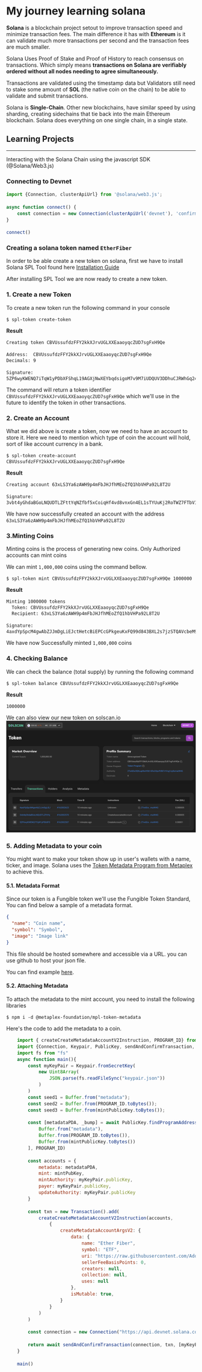 # My journey learning solana

**Solana** is a blockchain project setout to improve transaction speed and minimize transaction fees. The main difference it has with **Ethereum** is it can validate much more transactions per second and the transaction fees are much smaller.

Solana Uses Proof of Stake and Proof of History to reach consensus on transactions. Which simply means **transactions on Solana are verifiably ordered without all nodes needing to agree simultaneously.**

Transactions are validated using the timestamp data but Validators still need to stake some amount of **SOL** (the native coin on the chain) to be able to validate and submit transactions.

Solana is **Single-Chain**. Other new blockchains, have similar speed by using sharding, creating sidechains that tie back into the main Ethereum blockchain. Solana does everything on one single chain, in a single state. 

## Learning Projects
---
Interacting with the Solana Chain
using the javascript SDK (@Solana/Web3.js)

### Connecting to Devnet

```typescript
import {Connection, clusterApiUrl} from '@solana/web3.js';

async function connect() {
    const connection = new Connection(clusterApiUrl('devnet'), 'confirmed);
}

connect()
```
### Creating a solana token named `EtherFiber`
In order to be able create a new token on solana, first we have to install Solana SPL Tool found here [Installation Guide](https://docs.solana.com/cli/install-solana-cli-tools#use-solanas-install-tool)

After installing SPL Tool we are now ready to create a new token.

### **1. Create a new Token**
To create a new token run the following command in your console 
```console
$ spl-token create-token
```
**Result**

``` console            
Creating token CBVUssufdzFFY2kkXJrvUGLXXEaaoyqcZUD7sgFxH9Qe

Address:  CBVUssufdzFFY2kkXJrvUGLXXEaaoyqcZUD7sgFxH9Qe
Decimals: 9

Signature: 5ZP6wyKWENQ7iTqW1yPDbXFShqL19AGXjNwXEYbqdsigoM7v9M7iUDQUV3DDhuCJRWhGq24Tppy3ZKNoXocCJZWw
```
The command will return a token identifier `CBVUssufdzFFY2kkXJrvUGLXXEaaoyqcZUD7sgFxH9Qe` which we'll use in the future to identify the token in other transactions.

### **2. Create an Account**

What we did above is create a token, now we need to have an account to store it. Here we need to mention which type of coin the account will hold, sort of like account currency in a bank.

```console
$ spl-token create-account CBVUssufdzFFY2kkXJrvUGLXXEaaoyqcZUD7sgFxH9Qe
```

**Result**

```console
Creating account 63xLS3Ya6zAWH9p4mFbJHJfhMEoZfQ1hbVHPa92L8T2U

Signature: 3vbt4yGhdaBGoLNQUDTLZFttYqNZfbf5xCoiqHf4vd8vnxGn4EL1sTYUuKj2RoTWZ7FTbV1RGtCdh1eXeJaVx2AX
```

We have now successfully created an account with the address `63xLS3Ya6zAWH9p4mFbJHJfhMEoZfQ1hbVHPa92L8T2U`

### **3.Minting Coins**

Minting coins is the process of generating new coins. Only Authorized accounts can mint coins

We can mint `1,000,000` coins using the command bellow.

```console
$ spl-token mint CBVUssufdzFFY2kkXJrvUGLXXEaaoyqcZUD7sgFxH9Qe 1000000
```

**Result**

```console
Minting 1000000 tokens
  Token: CBVUssufdzFFY2kkXJrvUGLXXEaaoyqcZUD7sgFxH9Qe
  Recipient: 63xLS3Ya6zAWH9p4mFbJHJfhMEoZfQ1hbVHPa92L8T2U

Signature: 4axdYpSpcM4gwAbZJJmDgLiEJctHetcBiEPCcGPkgeuKxFQ99d843BXL2s7jzSTQAVcbeM9sd8FDZGB3krNmpKGb
```

We have now Successfully minted `1,000,000` coins

### **4. Checking Balance**
We can check the balance (total supply) by running the following command

``` command
$ spl-token balance CBVUssufdzFFY2kkXJrvUGLXXEaaoyqcZUD7sgFxH9Qe
```

**Result**
```console
1000000
```

We can also view our new token on solscan.io
 ![picture 4](images/f2d021d56c103f6d6881f2b6b1eaf774aec40e49553edaf95ecedf75261a636b.png)  

### **5. Adding Metadata to your coin**
You might want to make your token show up in user's wallets with a name, ticker, and image. Solana uses the [Token Metadata Program from Metaplex](https://docs.metaplex.com/token-metadata/specification#token-standards) to achieve this. 

#### **5.1. Metadata Format**
Since our token is a Fungible token we'll use the Fungible Token Standard, You can find below a sample of a metadata format.

```json
{
  "name": "Coin name",
  "symbol": "Symbol",
  "image": "Image link"
}
```
This file should be hosted somewhere and accessible via a URL.
you can use github to host your json file. 

You can find example [here](https://raw.githubusercontent.com/AdoniasMulugeta/learning-solana/main/metadata.json).

#### **5.2. Attaching Metadata**
To attach the metadata to the mint account, you need to install the following libraries 
```console
$ npm i -d @metaplex-foundation/mpl-token-metadata
```
Here's the code to add the metadata to a coin.

```javascript
    import { createCreateMetadataAccountV2Instruction, PROGRAM_ID} from '@metaplex-foundation/mpl-token-metadata';
    import {Connection, Keypair, PublicKey, sendAndConfirmTransaction, Transaction} from "@solana/web3.js"
    import fs from "fs"
    async function main(){
        const myKeyPair = Keypair.fromSecretKey(
            new Uint8Array(
                JSON.parse(fs.readFileSync("keypair.json"))
            )
        )
        const seed1 = Buffer.from("metadata");
        const seed2 = Buffer.from(PROGRAM_ID.toBytes());
        const seed3 = Buffer.from(mintPublicKey.toBytes());

        const [metadataPDA, _bump] = await PublicKey.findProgramAddress([
            Buffer.from("metadata"),
            Buffer.from(PROGRAM_ID.toBytes()),
            Buffer.from(mintPublicKey.toBytes())
        ], PROGRAM_ID)

        const accounts = {
            metadata: metadataPDA,
            mint: mintPubKey,
            mintAuthority: myKeyPair.publicKey,
            payer: myKeyPair.publicKey,
            updateAuthority: myKeyPair.publicKey
        }

        const txn = new Transaction().add(
            createCreateMetadataAccountV2Instruction(accounts,
                {
                    createMetadataAccountArgsV2: {
                        data: {
                            name: "Ether Fiber", 
                            symbol: "ETF",
                            uri: "https://raw.githubusercontent.com/AdoniasMulugeta/learning-solana/main/metadata.json",
                            sellerFeeBasisPoints: 0,
                            creators: null,
                            collection: null,
                            uses: null
                        },
                        isMutable: true,
                    }
                }
            )
        )

        const connection = new Connection("https://api.devnet.solana.com");
        
        return await sendAndConfirmTransaction(connection, txn, [myKeyPair]);
    }

    main()
```




